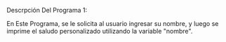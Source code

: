 Descrpción Del Programa 1: 

En Este Programa, se le solicita al usuario ingresar su nombre, y luego se imprime el saludo personalizado utilizando la variable "nombre".

